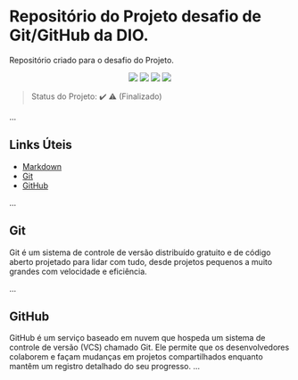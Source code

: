 # Repositório do Projeto desafio de Git/GitHub da DIO.
Repositório criado para o desafio do Projeto.

<p align="center">
 <img src="https://img.shields.io/static/v1?label=git&message=Version%20System&color=orange&style=for-the-badge&logo=GIT"/>
 <img src="https://img.shields.io/static/v1?label=gihub&message=Rpository&color=orange&style=for-the-badge&logo=GITHUB"/>
 <img src="http://img.shields.io/static/v1?label=License&message=MIT&color=green&style=for-the-badge"/>
 <img src="http://img.shields.io/static/v1?label=STATUS&message=FINALIZADO&color=RED&style=for-the-badge"/>
 
> Status do Projeto: :heavy_check_mark: :warning: (Finalizado)

...
  
## Links Úteis
- [Markdown](https://www.markdownguide.org/getting-started/)
- [Git](https://git-scm.com/)
- [GitHub](https://github.com/login)
  
...
  
## Git 
Git é um sistema de controle de versão distribuído gratuito e de código aberto projetado para lidar com tudo, desde projetos pequenos a muito grandes com velocidade e eficiência.
  
...
  
## GitHub
GitHub é um serviço baseado em nuvem que hospeda um sistema de controle de versão (VCS) chamado Git. Ele permite que os desenvolvedores colaborem e façam mudanças em projetos compartilhados enquanto mantêm um registro detalhado do seu progresso.
...
